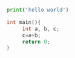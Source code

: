 ```python
print('hello world')
``` 

```c
int main(){
     int a, b, c;
     c=a+b;
     return 0;
}

``` 